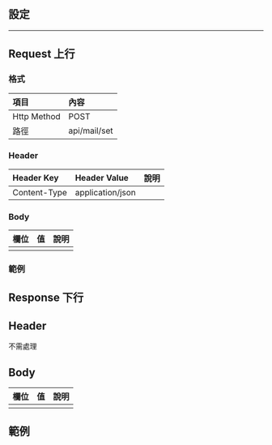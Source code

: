 ## 設定

---

## Request 上行

### 格式

| 項目 | 內容 |
| :--- | :--- |
| Http Method | POST |
| 路徑 | api/mail/set |

### Header

| Header Key | Header Value | 說明 |
| :--- | :--- | :--- |
| Content-Type | application/json |  |

### Body

| 欄位 | 值 | 說明 |
| :--- | :--- | :--- |
|  |  |  |

### 範例

## Response 下行

## Header

不需處理

## Body

| 欄位 | 值 | 說明 |
| :--- | :--- | :--- |
|  |  |  |

## 範例

## 



